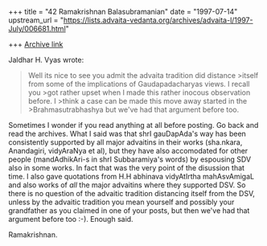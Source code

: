 +++
title = "42 Ramakrishnan Balasubramanian"
date = "1997-07-14"
upstream_url = "https://lists.advaita-vedanta.org/archives/advaita-l/1997-July/006681.html"

+++
[Archive link](https://lists.advaita-vedanta.org/archives/advaita-l/1997-July/006681.html)

Jaldhar H. Vyas wrote:

>Well its nice to see you admit the advaita tradition did distance >itself
>from some of the implications of Gaudapadacharyas views. I recall you >got
 rather upset when I made this rather inocous observation before.  I >think a
 case can be made this move away started in the >Brahmasutrabhashya but we've
 had that argument before too.

Sometimes I wonder if you read anything at all before posting. Go back
and read the archives. What I said was that shrI gauDapAda's way has
been consistently supported by all major advaitins in their works
(sha.nkara, Anandagiri, vidyAraNya et al), but they have also
accomodated for other people (mandAdhikAri-s in shrI Subbaramiya's
words) by espousing SDV also in some works. In fact that was the very
point of the disussion that time. I also gave quotations from H.H
abhinava vidyAtIrtha mahAsvAmigaL and also works of _all_ the major
advaitins where they supported DSV. So there is no question of the
advaitic tradition distancing itself from the DSV, unless by the
advaitic tradition you mean yourself and possibly your grandfather as
you claimed in one of your posts, but then we've had that argument
before too :-). Enough said.

Ramakrishnan.

